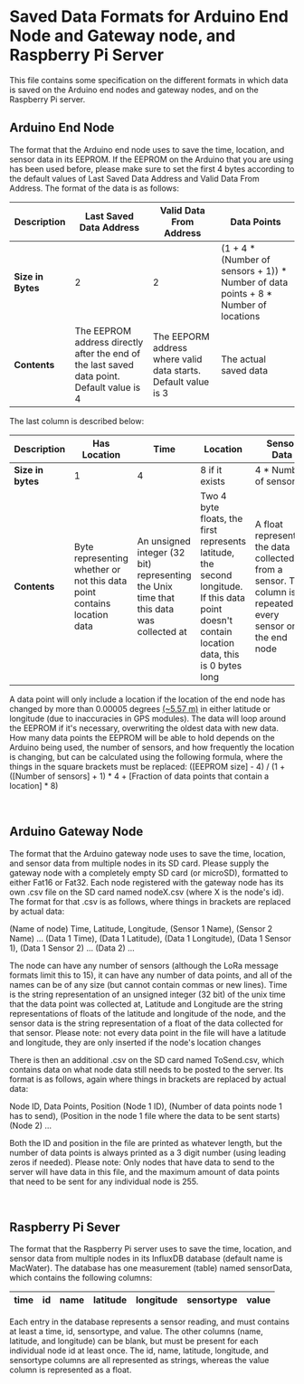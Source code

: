 # Saved Data Formats for Arduino End Node and Gateway node, and Raspberry Pi Server

This file contains some specification on the different formats in which data is saved on the Arduino end nodes and gateway nodes, and on the Raspberry Pi server.

## Arduino End Node

The format that the Arduino end node uses to save the time, location, and sensor data in its EEPROM. If the EEPROM on the Arduino that you are using has been used before, please make sure to set the first 4 bytes according to the default values of Last Saved Data Address and Valid Data From Address. The format of the data is as follows: 

| **Description**   | Last Saved Data Address | Valid Data From Address | Data Points |
|-------------------|-------------------------|-------------------------|-------------|
| **Size in Bytes** | 2                       | 2                       | (1 + 4 * (Number of sensors + 1)) * Number of data points + 8 * Number of locations |
| **Contents**      | The EEPROM address directly after the end of the last saved data point. Default value is 4 | The EEPORM address where valid data starts. Default value is 3 | The actual saved data |

The last column is described below:

| **Description**   | Has Location | Time | Location       | Sensor Data           |
|-------------------|--------------|------|----------------|-----------------------|
| **Size in bytes** | 1            | 4    | 8 if it exists | 4 * Number of sensors |
| **Contents**      | Byte representing whether or not this data point contains location data | An unsigned integer (32 bit) representing the Unix time that this data was collected at | Two 4 byte floats, the first represents latitude, the second longitude. If this data point doesn't contain location data, this is 0 bytes long | A float representing the data collected from a sensor. This column is repeated for every sensor on the end node |

A data point will only include a location if the location of the end node has changed by more than 0.00005 degrees [(~5.57 m)](https://en.wikipedia.org/wiki/Decimal_degrees#Precision) in either latitude or longitude (due to inaccuracies in GPS modules). The data will loop around the EEPROM if it's necessary, overwriting the oldest data with new data. How many data points the EEPROM will be able to hold depends on the Arduino being used, the number of sensors, and how frequently the location is changing, but can be calculated using the following formula, where the things in the square brackets must be replaced: 
(\[EEPROM size\] - 4) / (1 + (\[Number of sensors\] + 1) * 4 + \[Fraction of data points that contain a location\] * 8)

<br/>

## Arduino Gateway Node

The format that the Arduino gateway node uses to save the time, location, and sensor data from multiple nodes in its SD card. Please supply the gateway node with a completely empty SD card (or microSD), formatted to either Fat16 or Fat32. Each node registered with the gateway node has its own .csv file on the SD card named nodeX.csv (where X is the node's id). The format for that .csv is as follows, where things in brackets are replaced by actual data: 

(Name of node)
Time, Latitude, Longitude, (Sensor 1 Name), (Sensor 2 Name) ...
(Data 1 Time), (Data 1 Latitude), (Data 1 Longitude), (Data 1 Sensor 1), (Data 1 Sensor 2) ...
(Data 2)
...

The node can have any number of sensors (although the LoRa message formats limit this to 15), it can have any number of data points, and all of the names can be of any size (but cannot contain commas or new lines). Time is the string representation of an unsigned integer (32 bit) of the unix time that the data point was collected at, Latitude and Longitude are the string representations of floats of the latitude and longitude of the node, and the sensor data is the string representation of a float of the data collected for that sensor. Please note: not every data point in the file will have a latitude and longitude, they are only inserted if the node's location changes

There is then an additional .csv on the SD card named ToSend.csv, which contains data on what node data still needs to be posted to the server. Its format is as follows, again where things in brackets are replaced by actual data:

Node ID, Data Points, Position
(Node 1 ID), (Number of data points node 1 has to send), (Position in the node 1 file where the data to be sent starts)
(Node 2)
...

Both the ID and position in the file are printed as whatever length, but the number of data points is always printed as a 3 digit number (using leading zeros if needed). Please note: Only nodes that have data to send to the server will have data in this file, and the maximum amount of data points that need to be sent for any individual node is 255.

<br/>

## Raspberry Pi Sever

The format that the Raspberry Pi server uses to save the time, location, and sensor data from multiple nodes in its InfluxDB database (default name is MacWater). The database has one measurement (table) named sensorData, which contains the following columns:

| **time** | **id** | **name** | **latitude** | **longitude** | **sensortype** | **value** |
|----------|--------|----------|--------------|---------------|----------------|-----------|

Each entry in the database represents a sensor reading, and must contains at least a time, id, sensortype, and value. The other columns (name, latitude, and longitude) can be blank, but must be present for each individual node id at least once. The id, name, latitude, longitude, and sensortype columns are all represented as strings, whereas the value column is represented as a float.



